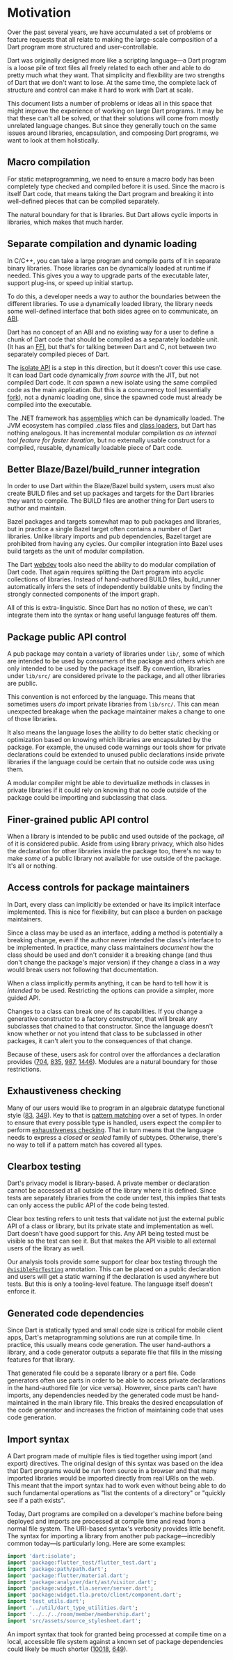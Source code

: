 # Motivation

Over the past several years, we have accumulated a set of problems or feature
requests that all relate to making the large-scale composition of a Dart program
more structured and user-controllable.

Dart was originally designed more like a scripting language&mdash;a Dart program
is a loose pile of text files all freely related to each other and able to do
pretty much what they want. That simplicity and flexibility are two strengths of
Dart that we don't want to lose. At the same time, the complete lack of
structure and control can make it hard to work with Dart at scale.

This document lists a number of problems or ideas all in this space that might
improve the experience of working on large Dart programs. It may be that these
can't all be solved, or that their solutions will come from mostly unrelated
language changes. But since they generally touch on the same issues around
libraries, encapsulation, and composing Dart programs, we want to look at them
holistically.

## Macro compilation

For static metaprogramming, we need to ensure a macro body has been completely
type checked and compiled before it is used. Since the macro is itself Dart
code, that means taking the Dart program and breaking it into well-defined
pieces that can be compiled separately.

The natural boundary for that is libraries. But Dart allows cyclic imports in
libraries, which makes that much harder.

## Separate compilation and dynamic loading

In C/C++, you can take a large program and compile parts of it in separate
binary libraries. Those libraries can be dynamically loaded at runtime if
needed. This gives you a way to upgrade parts of the executable later, support
plug-ins, or speed up initial startup.

To do this, a developer needs a way to author the boundaries between the
different libraries. To use a dynamically loaded library, the library needs some
well-defined interface that both sides agree on to communicate, an [ABI].

[ABI]: https://en.wikipedia.org/wiki/Application_binary_interface

Dart has no concept of an ABI and no existing way for a user to define a
chunk of Dart code that should be compiled as a separately loadable unit. (It
has an [FFI], but that's for talking between Dart and C, not between two
separately compiled pieces of Dart.

[FFI]: https://dart.dev/guides/libraries/c-interop

The [isolate API] is a step in this direction, but it doesn't cover this use
case. It can load Dart code dynamically *from source* with the JIT, but not
compiled Dart code. It *can* spawn a new isolate using the same compiled code as
the main application. But this is a concurrency tool (essentially [fork]), not a
dynamic loading one, since the spawned code must already be compiled into the
executable.

[isolate api]: https://medium.com/dartlang/dart-asynchronous-programming-isolates-and-event-loops-bffc3e296a6a
[fork]: https://en.wikipedia.org/wiki/Fork_(system_call)

The .NET framework has [assemblies][] which can be dynamically loaded. The JVM
ecosystem has compiled .class files and [class loaders][], but Dart has nothing
analogous. It has incremental modular compilation *as an internal tool feature
for faster iteration*, but no externally usable construct for a compiled,
reusable, dynamically loadable piece of Dart code.

[assemblies]: https://docs.microsoft.com/en-us/dotnet/standard/assembly/
[class loaders]: https://www.baeldung.com/java-classloaders

## Better Blaze/Bazel/build_runner integration

In order to use Dart within the Blaze/Bazel build system, users must also create
BUILD files and set up packages and targets for the Dart libraries they want to
compile. The BUILD files are another thing for Dart users to author and
maintain.

Bazel packages and targets somewhat map to pub packages and libraries, but in
practice a single Bazel target often contains a number of Dart libraries. Unlike
library imports and pub dependencies, Bazel target are prohibited from having
any cycles. Our compiler integration into Bazel uses build targets as the unit
of modular compilation.

The Dart [webdev] tools also need the ability to do modular compilation of Dart
code. That again requires splitting the Dart program into acyclic collections
of libraries. Instead of hand-authored BUILD files, build_runner automatically
infers the sets of independently buildable units by finding the strongly
connected components of the import graph.

[webdev]: https://dart.dev/tools/webdev

All of this is extra-linguistic. Since Dart has no notion of these, we can't
integrate them into the syntax or hang useful language features off them.

## Package public API control

A pub package may contain a variety of libraries under `lib/`, some of which
are intended to be used by consumers of the package and others which are only
intended to be used by the package itself. By convention, libraries under
`lib/src/` are considered private to the package, and all other libraries are
public.

This convention is not enforced by the language. This means that sometimes users
*do* import private libraries from `lib/src/`. This can mean unexpected breakage
when the package maintainer makes a change to one of those libraries.

It also means the language loses the ability to do better static checking or
optimization based on knowing which libraries are encapsulated by the package.
For example, the unused code warnings our tools show for private declarations
could be extended to unused public declarations inside private libraries if the
language could be certain that no outside code was using them.

A modular compiler might be able to devirtualize methods in classes in private
libraries if it could rely on knowing that no code outside of the package could
be importing and subclassing that class.

## Finer-grained public API control

When a library is intended to be public and used outside of the package, *all*
of it is considered public. Aside from using library privacy, which also hides
the declaration for other libraries inside the package too, there's no way to
make *some* of a public library not available for use outside of the package.
It's all or nothing.

## Access controls for package maintainers

In Dart, every class can implicitly be extended or have its implicit interface
implemented. This is nice for flexibility, but can place a burden on package
maintainers.

Since a class may be used as an interface, adding a method is potentially a
breaking change, even if the author never intended the class's interface to be
implemented. In practice, many class maintainers *document* how the class should
be used and don't consider it a breaking change (and thus don't change the
package's major version) if they change a class in a way would break users not
following that documentation.

When a class implicitly permits anything, it can be hard to tell how it is
*intended* to be used. Restricting the options can provide a simpler, more
guided API.

Changes to a class can break one of its capabilities. If you change a generative
constructor to a factory constructor, that will break any subclasses that
chained to that constructor. Since the language doesn't know whether or not you
intend that class to be subclassed in other packages, it can't alert you to the
consequences of that change.

Because of these, users ask for control over the affordances a declaration
provides ([704], [835], [987], [1446]). Modules are a natural boundary for those
restrictions.

[704]: https://github.com/dart-lang/language/issues/704
[835]: https://github.com/dart-lang/language/issues/835
[987]: https://github.com/dart-lang/language/issues/987
[1446]: https://github.com/dart-lang/language/issues/1446

## Exhaustiveness checking

Many of our users would like to program in an algebraic datatype functional
style ([83], [349]). Key to that is [pattern matching] over a set of types. In
order to ensure that every possible type is handled, users expect the compiler
to perform [exhaustiveness checking][ex]. That in turn means that the language
needs to express a *closed* or *sealed* family of subtypes. Otherwise, there's
no way to tell if a pattern match has covered all types.

[83]: https://github.com/dart-lang/language/issues/83
[349]: https://github.com/dart-lang/language/issues/349
[pattern matching]: https://github.com/dart-lang/language/blob/master/working/0546-patterns/patterns-feature-specification.md
[ex]: https://github.com/dart-lang/language/blob/master/working/0546-patterns/patterns-feature-specification.md#exhaustiveness-and-reachability

## Clearbox testing

Dart's privacy model is library-based. A private member or declaration cannot
be accessed at all outside of the library where it is defined. Since tests are
separately libraries from the code under test, this implies that tests can only
access the public API of the code being tested.

Clear box testing refers to unit tests that validate not just the external
public API of a class or library, but its private state and implementation as
well. Dart doesn't have good support for this. Any API being tested must be
visible so the test can see it. But that makes the API visible to all external
users of the library as well.

Our analysis tools provide some support for clear box testing through the
[`@visibleForTesting`][visible] annotation. This can be placed on a public
declaration and users will get a static warning if the declaration is used
anywhere but tests. But this is only a tooling-level feature. The language
itself doesn't enforce it.

[visible]: https://api.flutter.dev/flutter/meta/visibleForTesting-constant.html

## Generated code dependencies

Since Dart is statically typed and small code size is critical for mobile client
apps, Dart's metaprogramming solutions are run at compile time. In practice,
this usually means code generation. The user hand-authors a library, and a code
generator outputs a separate file that fills in the missing features for that
library.

That generated file could be a separate library or a part file. Code generators
often use parts in order to be able to access private declarations in the
hand-authored file (or vice versa). However, since parts can't have imports, any
dependencies needed by the generated code must be hand-maintained in the main
library file. This breaks the desired encapsulation of the code generator and
increases the friction of maintaining code that uses code generation.

## Import syntax

A Dart program made of multiple files is tied together using import (and export)
directives. The original design of this syntax was based on the idea that Dart
programs would be run from source in a browser and that many imported libraries
would be imported directly from real URIs on the web. This meant that the import
syntax had to work even without being able to do such fundamental operations as
"list the contents of a directory" or "quickly see if a path exists".

Today, Dart programs are compiled on a developer's machine before being deployed
and imports are processed at compile time and read from a normal file system.
The URI-based syntax's verbosity provides little benefit. The syntax for
importing a library from another pub package&mdash;incredibly common
today&mdash;is particularly long. Here are some examples:

```dart
import 'dart:isolate';
import 'package:flutter_test/flutter_test.dart';
import 'package:path/path.dart';
import 'package:flutter/material.dart';
import 'package:analyzer/dart/ast/visitor.dart';
import 'package:widget.tla.server/server.dart';
import 'package:widget.tla.proto/client/component.dart';
import 'test_utils.dart';
import '../util/dart_type_utilities.dart';
import '../../../room/member/membership.dart';
import 'src/assets/source_stylesheet.dart';
```

An import syntax that took for granted being processed at compile time on a
local, accessible file system against a known set of package dependencies could
likely be much shorter ([10018], [649]).

[10018]: https://github.com/dart-lang/sdk/issues/10018
[649]: https://github.com/dart-lang/language/issues/649
